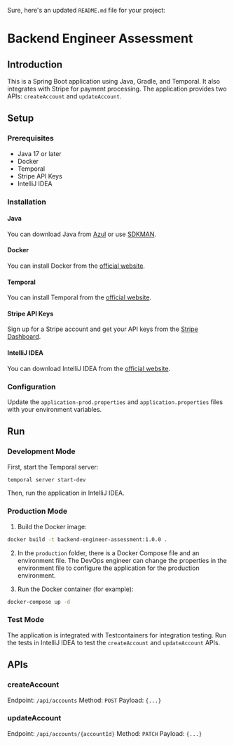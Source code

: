 Sure, here's an updated `README.md` file for your project:

# Backend Engineer Assessment

## Introduction

This is a Spring Boot application using Java, Gradle, and Temporal. It also integrates with Stripe for payment processing. The application provides two APIs: `createAccount` and `updateAccount`.

## Setup

### Prerequisites

- Java 17 or later
- Docker
- Temporal
- Stripe API Keys
- IntelliJ IDEA

### Installation

#### Java

You can download Java from [Azul](https://www.azul.com/downloads/#zulu) or use [SDKMAN](https://sdkman.io/).

#### Docker

You can install Docker from the [official website](https://docs.docker.com/get-docker/).

#### Temporal

You can install Temporal from the [official website](https://docs.temporal.io/cli#install).

#### Stripe API Keys

Sign up for a Stripe account and get your API keys from the [Stripe Dashboard](https://dashboard.stripe.com/apikeys).

#### IntelliJ IDEA

You can download IntelliJ IDEA from the [official website](https://www.jetbrains.com/idea/download/).

### Configuration

Update the `application-prod.properties` and `application.properties` files with your environment variables.

## Run

### Development Mode

First, start the Temporal server:

```sh
temporal server start-dev
```

Then, run the application in IntelliJ IDEA.

### Production Mode

1. Build the Docker image:

```sh
docker build -t backend-engineer-assessment:1.0.0 .
```

2. In the `production` folder, there is a Docker Compose file and an environment file. The DevOps engineer can change the properties in the environment file to configure the application for the production environment.

3. Run the Docker container (for example):

```sh
docker-compose up -d
```

### Test Mode

The application is integrated with Testcontainers for integration testing. Run the tests in IntelliJ IDEA to test the `createAccount` and `updateAccount` APIs.

## APIs

### createAccount

Endpoint: `/api/accounts`
Method: `POST`
Payload: `{...}`

### updateAccount

Endpoint: `/api/accounts/{accountId}`
Method: `PATCH`
Payload: `{...}`
